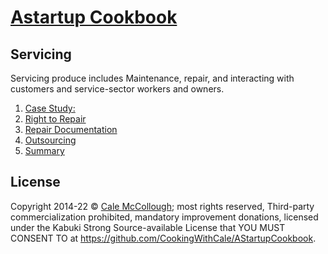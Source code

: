 # [Astartup Cookbook](../)

## Servicing

Servicing produce includes Maintenance, repair, and interacting with customers and service-sector workers and owners.

1. [Case Study:](./case_study.md)
1. [Right to Repair](./right_to_repair.md)
1. [Repair Documentation](./repair_documentation.md)
1. [Outsourcing](./outsourcing.md)
1. [Summary](./summary.md)

## License

Copyright 2014-22 © [Cale McCollough](https://cookingwithcale.org); most rights reserved, Third-party commercialization prohibited, mandatory improvement donations, licensed under the Kabuki Strong Source-available License that YOU MUST CONSENT TO at <https://github.com/CookingWithCale/AStartupCookbook>.
